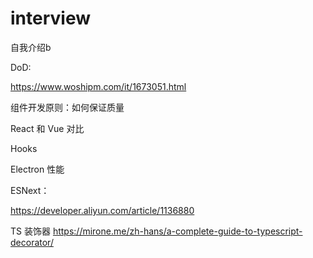 # interview

自我介绍b 

DoD:

https://www.woshipm.com/it/1673051.html


组件开发原则：如何保证质量

React 和 Vue 对比

Hooks

Electron 性能

ESNext：

https://developer.aliyun.com/article/1136880


TS 装饰器
https://mirone.me/zh-hans/a-complete-guide-to-typescript-decorator/
